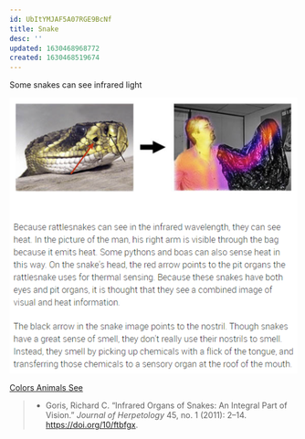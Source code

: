 ```yaml
---
id: UbItYMJAF5A07RGE9BcNf
title: Snake
desc: ''
updated: 1630468968772
created: 1630468519674
---
```


Some snakes can see infrared light

![](/assets/images/2021-09-01-13-56-21.png)

[Colors Animals See](https://askabiologist.asu.edu/colors-animals-see)

>- Goris, Richard C. “Infrared Organs of Snakes: An Integral Part of Vision.” _Journal of Herpetology_ 45, no. 1 (2011): 2–14. https://doi.org/10/ftbfgx.
